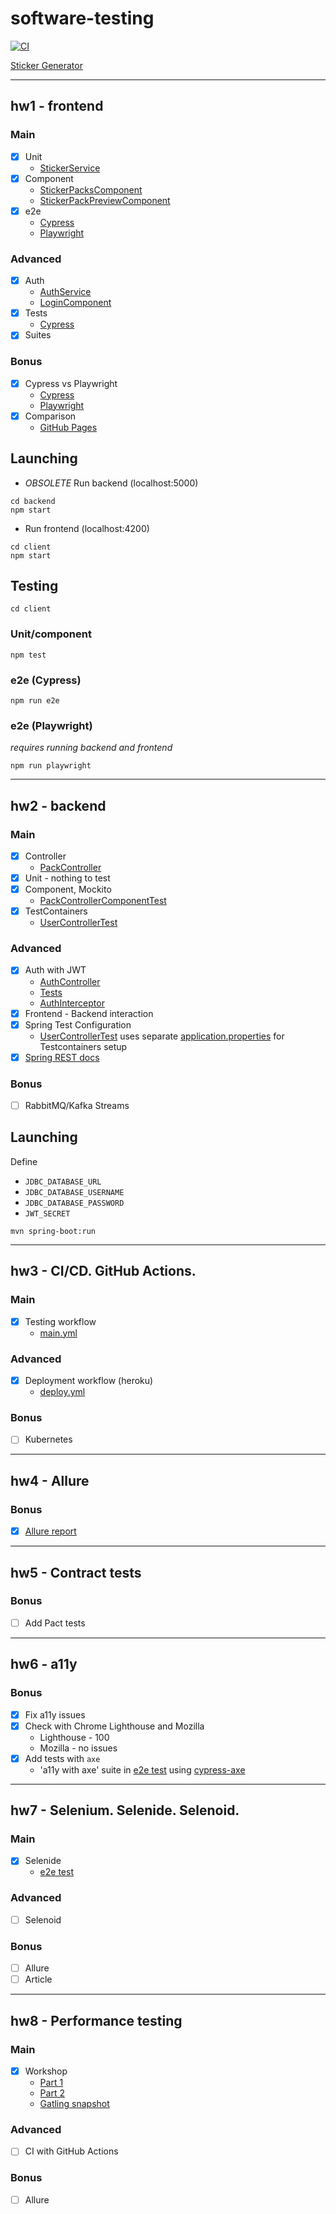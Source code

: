 # software-testing

[![CI](https://github.com/andrey-star/software-testing/actions/workflows/main.yml/badge.svg)](https://github.com/andrey-star/software-testing/actions/workflows/main.yml)

[Sticker Generator](https://sticker-gen.herokuapp.com/)

___

## hw1 - frontend

### Main

* [x] Unit
    * [StickerService](https://github.com/andrey-star/software-testing/blob/main/client/src/app/services/sticker.service.spec.ts)
* [x] Component
    * [StickerPacksComponent](https://github.com/andrey-star/software-testing/blob/main/client/src/app/components/sticker-packs/sticker-packs.component.spec.ts)
    * [StickerPackPreviewComponent](https://github.com/andrey-star/software-testing/blob/main/client/src/app/components/sticker-pack-preview/sticker-pack-preview.component.spec.ts)
* [x] e2e
    * [Cypress](https://github.com/andrey-star/software-testing/blob/main/client/cypress/integration/spec.ts)
    * [Playwright](https://github.com/andrey-star/software-testing/blob/main/client/playwright/spec.ts)

### Advanced

* [x] Auth
    * [AuthService](https://github.com/andrey-star/software-testing/blob/main/client/src/app/services/auth.service.ts)
    * [LoginComponent](https://github.com/andrey-star/software-testing/blob/main/client/src/app/components/login/login.component.ts)
* [x] Tests
    * [Cypress](https://github.com/andrey-star/software-testing/blob/main/client/cypress/integration/spec.ts)
* [x] Suites

### Bonus

* [x] Cypress vs Playwright
    * [Cypress](https://github.com/andrey-star/software-testing/blob/main/client/cypress/integration/spec.ts)
    * [Playwright](https://github.com/andrey-star/software-testing/blob/main/client/playwright/spec.ts)
* [x] Comparison
    * [GitHub Pages](https://andrey-star.github.io/software-testing-report)

## Launching

* *OBSOLETE* Run backend (localhost:5000)

```shell
cd backend
npm start
```

* Run frontend (localhost:4200)

```shell
cd client
npm start
```

## Testing

```shell
cd client
```

### Unit/component

```shell
npm test
```

### e2e (Cypress)

```shell
npm run e2e
```

### e2e (Playwright)

*requires running backend and frontend*

```shell
npm run playwright
```

___

## hw2 - backend

### Main

* [x] Controller
    * [PackController](https://github.com/andrey-star/software-testing/blob/main/backend/src/main/java/sticker/controller/PackController.java)
* [x] Unit - nothing to test
* [x] Component, Mockito
    * [PackControllerComponentTest](https://github.com/andrey-star/software-testing/blob/main/backend/src/test/java/sticker/controller/PackControllerComponentTest.java)
* [x] TestContainers
    * [UserControllerTest](https://github.com/andrey-star/software-testing/blob/main/backend/src/test/java/sticker/controller/UserControllerTest.java)

### Advanced

* [x] Auth with JWT
    * [AuthController](https://github.com/andrey-star/software-testing/blob/main/backend/src/main/java/sticker/auth/AuthController.java)
    * [Tests](https://github.com/andrey-star/software-testing/blob/main/backend/src/test/java/sticker/auth/AuthControllerTest.java)
    * [AuthInterceptor](https://github.com/andrey-star/software-testing/blob/main/client/src/app/services/auth.interceptor.ts)
* [x] Frontend - Backend interaction
* [x] Spring Test Configuration
    * [UserControllerTest](https://github.com/andrey-star/software-testing/blob/main/backend/src/test/java/sticker/controller/UserControllerTest.java)
      uses
      separate [application.properties](https://github.com/andrey-star/software-testing/blob/main/backend/src/test/resources/application-testcontainers.properties)
      for Testcontainers setup
* [x] [Spring REST docs](https://github.com/andrey-star/software-testing/tree/main/backend/snippets/Current%20user)

### Bonus

* [ ] RabbitMQ/Kafka Streams

## Launching

Define

* `JDBC_DATABASE_URL`
* `JDBC_DATABASE_USERNAME`
* `JDBC_DATABASE_PASSWORD`
* `JWT_SECRET`

```shell
mvn spring-boot:run
```

___

## hw3 - CI/CD. GitHub Actions.

### Main

* [x] Testing workflow
    * [main.yml](https://github.com/andrey-star/software-testing/blob/main/.github/workflows/main.yml)

### Advanced

* [x] Deployment workflow (heroku)
    * [deploy.yml](https://github.com/andrey-star/software-testing/blob/main/.github/workflows/deploy.yml)

### Bonus

* [ ] Kubernetes

___

## hw4 - Allure

### Bonus

* [x] [Allure report](https://andrey-star.github.io/software-testing)

___

## hw5 - Contract tests

### Bonus

* [ ] Add Pact tests

___

## hw6 - a11y

### Bonus

* [x] Fix a11y issues
* [x] Check with Chrome Lighthouse and Mozilla
    * Lighthouse - 100
    * Mozilla - no issues
* [x] Add tests with `axe`
    * 'a11y with axe' suite
      in [e2e test](https://github.com/andrey-star/software-testing/blob/main/client/cypress/integration/spec.ts)
      using [cypress-axe](https://github.com/component-driven/cypress-axe)

___

## hw7 - Selenium. Selenide. Selenoid.

### Main

* [x] Selenide
    * [e2e test](https://github.com/andrey-star/software-testing/blob/main/selenium/src/test/java/SelenideTest.java)

### Advanced

* [ ] Selenoid

### Bonus

* [ ] Allure
* [ ] Article

___

## hw8 - Performance testing

### Main

* [x] Workshop
    * [Part 1](https://github.com/andrey-star/software-testing/tree/main/perf/part1/myservice)
    * [Part 2](https://github.com/andrey-star/software-testing/tree/main/perf/part2/gatling-template-http-sandbox)
    * [Gatling snapshot](https://snapshot.raintank.io/dashboard/snapshot/VHsebCLVVXOd2me86beTUJ3Qqs0yNjqX?orgId=2)

### Advanced

* [ ] CI with GitHub Actions

### Bonus

* [ ] Allure
